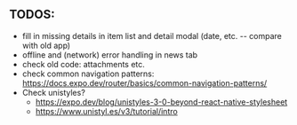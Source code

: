 ## TODOS:

- fill in missing details in item list and detail modal (date, etc. -- compare with old app)
- offline and (network) error handling in news tab
- check old code: attachments etc.
- check common navigation patterns: https://docs.expo.dev/router/basics/common-navigation-patterns/
- Check unistyles?
  - https://expo.dev/blog/unistyles-3-0-beyond-react-native-stylesheet
  - https://www.unistyl.es/v3/tutorial/intro
